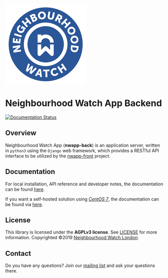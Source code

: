 ![Neighbourhood Watch Canada](https://github.com/nwatchcanada/nwapp-docs/blob/master/docs/img/nwl-logo-256x256.png)

# Neighbourhood Watch App Backend
[![Documentation Status](https://readthedocs.org/projects/nwapp-back/badge/?version=latest)](https://nwapp-back.readthedocs.io/en/latest/?badge=latest)

## Overview
Neighbourhood Watch App (**nwapp-back**) is an application server, written in ``python3`` using the ``Django`` web framework, which provides a RESTful API interface to be utilized by the [nwapp-front](https://github.com/nwatchcanada/nwapp-front) project.

## Documentation
For local installation, API reference and developer notes, the documentation can be found [here](https://nwapp-back.readthedocs.io/en/latest/).

If you want a self-hosted solution using [*CentOS 7*](https://www.centos.org/), the documentation can be found via [here](https://nwapp-docs.readthedocs.io/en/latest/).

## License
This library is licensed under the **AGPLv3 license**. See [LICENSE](LICENSE) for more information. Copyrighted ©2019 [Neighbourhood Watch London](https://nwlondon.ca/).

## Contact
Do you have any questions? Join our [mailing list](https://groups.google.com/forum/#!forum/nwl-app) and ask your questions there.
